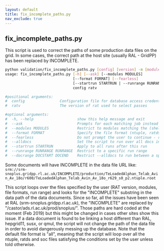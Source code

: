 ```yaml
---
layout: default
title: fix_incomplete_paths.py
nav_exclude: true
---
```


## fix_incomplete_paths.py

This script is used to correct the paths of some production data files on the grid. In some cases, the correct path at the host site (usually RAL - GridPP) has been replaced by INCOMPLETE. 

```bash
python validation/fix_incomplete_paths.py [config] [version] -m [module] -format [fileType] 
usage: fix_incomplete_paths.py [-h] [--ask] [--modules MODULES]
                               [--format FORMAT] [--fearless]
                               [--startrun STARTRUN | --runrange RUNRANGE RUNRANGE]
                               config ratv

#positional arguments:
#  config                Configuration file for database access credentials
#  ratv                  The version of rat used to select passes

#optional arguments:
#  -h, --help                    show this help message and exit
#  --ask                         Prompts for each matching job instead of assuming fix.
#  --modules MODULES             Restrict to modules matching the (shell-style) pattern
#  --format FORMAT               Specify the file format (ntuple, ratds, soc or all)
#  --fearless                    Do not prompt the user to continue - run without fear!
#  --alldocs                     Set the script to run over all docs in the view 
#  --startrun STARTRUN           Apply to all runs after this run
#  --runrange RUNRANGE RUNRANGE  Restrict to a specific run range
#  --docrange DOCSTART DOCEND    Restrict --alldocs to run between a specific range in the view
```

Some documents will have INCOMPLETE in the data file URL like:
`srm://srm-snoplus.gridpp.rl.ac.uk/INCOMPLETE/production/TeLoadedAlphan_Telab_Avin_Av_18o/r600/TeLoadedAlphan_Telab_Avin_Av_18o_r629_s0_p2.ntuple.root`

This script loops over the files specified by the user (RAT version, modules, file formats, run range) and looks for the "INCOMPLETE" substring in the data path of the data documents.
Since so far, all the issues have been seen at RAL (srm-snoplus.gridpp.rl.ac.uk), the "INCOMPLETE" are replaced by "/castor/ads.rl.ac.uk/prod/snoplus/". Those paths are hard coded at the moment (Feb 2019) but this might be changed in cases other sites show this issue.
If a data document is found to be linking a host different than RAL, hepgrid11, susx, or qmul, the script will not change the path of the data file in order to avoid dangerously messing up the database.
Note that the default file format is "all", meaning that the script will loop over all the ntuple, ratds and soc files satisfying the conditions set by the user unless told otherwise.

